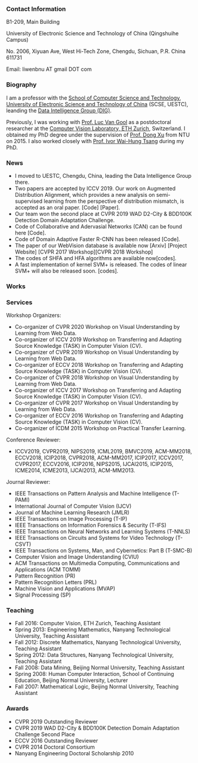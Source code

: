 ### Contact Information
B1-209, Main Building

University of Electronic Science and Technology of China (Qingshuihe Campus)

No. 2006, Xiyuan Ave, West Hi-Tech Zone, Chengdu, Sichuan, P.R. China 611731

Email: liwenbnu AT gmail DOT com

### Biography
I am a professor with the [School of Computer Science and Technology](http://www.scse.uestc.edu.cn/), [University of Electronic Science and Technology of China](https://www.uestc.edu.cn/) (SCSE, UESTC), leanding the [Data Intelligence Group (DIG)](https://dig.uestc.cn/).

Previously, I was working with [Prof. Luc Van Gool](http://www.vision.ee.ethz.ch/members/get_member.cgi?lang=en&id=1) as a postdoctoral researcher at the [Computer Vision Laboratory, ETH Zurich](http://www.vision.ee.ethz.ch/en/), Switzerland. I obtained my PhD degree under the supervision of [Prof. Dong Xu](http://sydney.edu.au/engineering/people/dong.xu.php) from NTU on 2015. I also worked closely with [Prof. Ivor Wai-Hung Tsang](http://www.uts.edu.au/staff/ivor.tsang) during my PhD.

### News
- I moved to UESTC, Chengdu, China, leading the Data Intelligence Group there. 
- Two papers are accepted by ICCV 2019. Our work on Augmented Distribution Alignment, which provides a new analysis on semi-supervised learning from the perspective of distribution mismatch, is accepted as an oral paper. [Code] [Paper].
- Our team won the second place at CVPR 2019 WAD D2-City & BDD100K Detection Domain Adaptation Challenge.
- Code of Collaborative and Adervasial Networks (CAN) can be found here [Code].
- Code of Domain Adaptive Faster R-CNN has been released [Code].
- The paper of our WebVision database is available now [Arxiv] [Project Website] [CVPR 2017 Workshop][CVPR 2018 Workshop]
- The codes of SHFA and HFA algorithms are available now[codes].
- A fast implementation of kernel SVM+ is released. The codes of linear SVM+ will also be released soon. [codes].

### Works

### Services
<p>Workshop Organizers: </p>
<ul>
<li>Co-organizer of CVPR 2020 Workshop on Visual Understanding by Learning from Web Data.</li>
<li>Co-organizer of ICCV 2019 Workshop on Transferring and Adapting Source Knowledge (TASK) in Computer Vision (CV).</li>
<li>Co-organizer of CVPR 2019 Workshop on Visual Understanding by Learning from Web Data.</li>
<li>Co-organizer of ECCV 2018 Workshop on Transferring and Adapting Source Knowledge (TASK) in Computer Vision (CV).</li>
<li>Co-organizer of CVPR 2018 Workshop on Visual Understanding by Learning from Web Data.</li>
<li>Co-organizer of ICCV 2017 Workshop on Transferring and Adapting Source Knowledge (TASK) in Computer Vision (CV).</li>
<li>Co-organizer of CVPR 2017 Workshop on Visual Understanding by Learning from Web Data.</li>
<li>Co-organizer of ECCV 2016 Workshop on Transferring and Adapting Source Knowledge (TASK) in Computer Vision (CV).</li>
<li>Co-organizer of ICDM 2015 Workshop on Practical Transfer Learning.</li>
</ul>

<p>Conference Reviewer: </p>
 <ul><li>ICCV2019, CVPR2019, NIPS2019, ICML2019, BMVC2019, ACM-MM2018, ECCV2018, ICIP2018, CVPR2018, ACM-MM2017, ICIP2017, ICCV2017, CVPR2017, ECCV2016, ICIP2016, NIPS2015, IJCAI2015, ICIP2015, ICME2014, ICME2013, IJCAI2013, ACM-MM2013.</li></ul>

<p>Journal Reviewer:  </p>
<ul>
<li>IEEE Transactions on Pattern Analysis and Machine Intelligence (T-PAMI)</li>
<li>International Journal of Computer Vision (IJCV)</li>
<li>Journal of Machine Learning Research (JMLR)</li>
<li>IEEE Transactions on Image Processing (T-IP)</li>
<li>IEEE Transactions on Information Forensics & Security (T-IFS)</li>
<li>IEEE Transactions on Neural Networks and Learning Systems (T-NNLS)</li>
<li>IEEE Transactions on Circuits and Systems for Video Technology (T-CSVT)</li>
<li>IEEE Transactions on Systems, Man, and Cybernetics: Part B (T-SMC-B)</li>
<li>Computer Vision and Image Understanding (CVIU)</li>
<li>ACM Transactions on Multimedia Computing, Communications and Applications (ACM TOMM)</li>
<li>Pattern Recognition (PR)</li>
<li>Pattern Recognition Letters (PRL)</li>
<li>Machine Vision and Applications (MVAP)</li>
<li>Signal Processing (SP)</li>
</ul>

### Teaching
<ul>
<li>Fall 2016: Computer Vision, ETH Zurich, Teaching Assistant</li>
<li>Spring 2013: Engineering Mathematics, Nanyang Technological University, Teaching Assistant</li>
<li>Fall 2012: Discrete Mathematics, Nanyang Technological University, Teaching Assistant</li>
<li>Spring 2012: Data Structures, Nanyang Technological University, Teaching Assistant</li>
<li>Fall 2008: Data Mining, Beijing Normal University, Teaching Assistant</li>
<li>Spring 2008: Human Computer Interaction, School of Continuing Education, Beijing Normal University, Lecturer</li>
<li>Fall 2007: Mathematical Logic, Beijing Normal University, Teaching Assistant</li>
</ul>

### Awards
<ul>
<li>CVPR 2019 Outstanding Reviewer</li>
<li>CVPR 2019 WAD D2-City & BDD100K Detection Domain Adaptation Challenge Second Place</li>
<li>ECCV 2016 Outstanding Reviewer</li>
<li>CVPR 2014 Doctoral Consortium</li>
<li>Nanyang Engineering Doctoral Scholarship 2010</li>
</ul>
